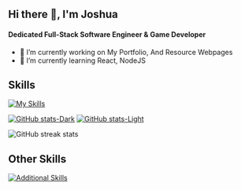 ## Hi there 👋, I'm Joshua
#### Dedicated Full-Stack Software Engineer & Game Developer

- 🔭 I’m currently working on My Portfolio, And Resource Webpages
- 🌱 I’m currently learning React, NodeJS


## Skills
[![My Skills](https://skillicons.dev/icons?i=js,html,css,nodejs,react)](https://skillicons.dev) 


[![GitHub stats-Dark](https://github-readme-stats.vercel.app/api?username=JoshuBerg-dev&count_private=true&show_icons=true&theme=dark#gh-dark-mode-only)](https://github.com/JoshuBerg-dev/github-readme-stats#gh-dark-mode-only)
[![GitHub stats-Light](https://github-readme-stats.vercel.app/api?username=JoshuBerg-dev&count_private=true&show_icons=true&theme=default#gh-light-mode-only)](https://github.com/anuraghazra/github-readme-stats#gh-light-mode-only)

![GitHub streak stats](https://streak-stats.demolab.com/?user=JoshuBerg-dev&count_private=true&theme=dark#gh-dark-mode-only)  

##  Other Skills
[![Additional Skills](https://skillicons.dev/icons?i=blender,ps,robloxstudio)](https://skillicons.dev)

